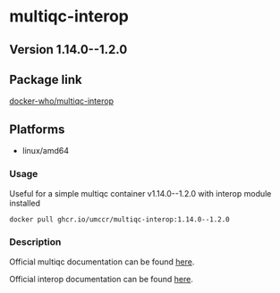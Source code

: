 # multiqc-interop

## Version 1.14.0--1.2.0

## Package link
[docker-who/multiqc-interop](https://github.com/umccr/docker-who/pkgs/container/multiqc-interop)

## Platforms
* linux/amd64

### Usage
Useful for a simple multiqc container v1.14.0--1.2.0 with interop module installed

```bash
docker pull ghcr.io/umccr/multiqc-interop:1.14.0--1.2.0
```

### Description

Official multiqc documentation can be found [here](https://multiqc.info/). 

Official interop documentation can be found [here](https://illumina.github.io/interop/index.html).